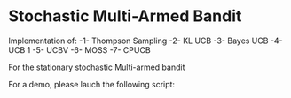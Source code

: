 # Stochastic Multi-Armed Bandit

Implementation of:
 -1- Thompson Sampling
 -2- KL UCB
 -3- Bayes UCB
 -4- UCB 1
 -5- UCBV
 -6- MOSS
 -7- CPUCB
 
 For the stationary stochastic Multi-armed bandit
 
 For a demo, please lauch the following script:
